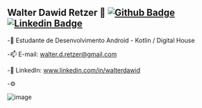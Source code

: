 

## Walter Dawid Retzer 👋 [![Github Badge](https://img.shields.io/badge/-Github-000?style=flat-square&logo=Github&logoColor=white&link=https://github.com/walter-retzer)](https://github.com/walter-retzer) [![Linkedin Badge](https://img.shields.io/badge/-LinkedIn-blue?style=flat-square&logo=Linkedin&logoColor=white&link=https://www.linkedin.com/in/walterdawid/)](https://www.linkedin.com/in/walterdawid/)


-💬 Estudante de Desenvolvimento Android - Kotlin / Digital House


-📫 E-mail: walter.d.retzer@gmail.com


 -🚀 LinkedIn: www.linkedin.com/in/walterdawid
 
 
-⚙


![image](https://user-images.githubusercontent.com/63812410/129261802-3a7fd277-cc2c-49e0-8db7-54d0a50666f5.png)

